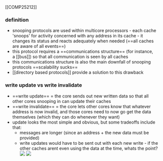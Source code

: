 [[COMP25212]]

### definition
- snooping protocols are used within multicore processors - each cache 'snoops' for activity concerned with any address in its cache - it changes its status and reacts adequately when needed (==all caches are aware of all events==)   
- this protocol requires a ==communications structure== (for instance, a [[bus]]) so that all communication is seen by all caches
- this communications structure is also the main downfall of snooping protocols ==scalability sucks==
- [[directory based protocols]] provide a solution to this drawback

### write update vs write invalidate
- ==write update== = the core sends out new written data so that all other cores snooping in can update their caches  
- ==write invalidate== = the core lets other cores know that whatever address is now invalid, and those cores need to now go get the data themselves (which they can do whenever they want)  
- update looks the most simple and obvious, but some tradeoffs include that:  
	- messages are longer (since an address + the new data must be provided)  
	- write updates would have to be sent out with each new write - if the other caches arent even using the data at the time, whats the point?
![](https://i.imgur.com/szFY50A.png)
![](https://i.imgur.com/Oi8joXs.png)
